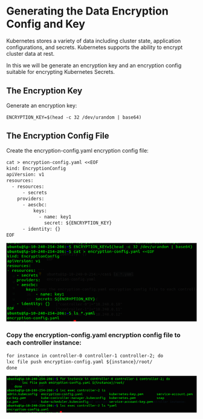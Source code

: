 # Generating the Data Encryption Config and Key

Kubernetes stores a variety of data including cluster state, application configurations, and secrets. Kubernetes supports the ability to encrypt cluster data at rest.

In this we will be generate an encryption key and an encryption config suitable for encrypting Kubernetes Secrets.

## The Encryption Key

Generate an encryption key:

    ENCRYPTION_KEY=$(head -c 32 /dev/urandom | base64)


## The Encryption Config File
Create the encryption-config.yaml encryption config file:

    cat > encryption-config.yaml <<EOF
    kind: EncryptionConfig
    apiVersion: v1
    resources:
      - resources:
          - secrets
        providers:
          - aescbc:
              keys:
                - name: key1
                  secret: ${ENCRYPTION_KEY}
          - identity: {}
    EOF

![alt text](image-17.png)

### Copy the encryption-config.yaml encryption config file to each controller instance:


    for instance in controller-0 controller-1 controller-2; do
    lxc file push encryption-config.yaml ${instance}/root/
    done

![alt text](image-18.png)